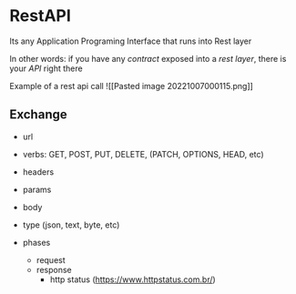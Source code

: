 # RestAPI
Its any Application Programing Interface that runs into Rest layer

In other words: if you have any _contract_ exposed into a _rest layer_, there is your _API_ right there

Example of a rest api call
![[Pasted image 20221007000115.png]]

## Exchange
- url
- verbs: GET, POST, PUT, DELETE, (PATCH, OPTIONS, HEAD, etc)
- headers
- params
- body
- type (json, text, byte, etc)

- phases
	- request
	- response
		- http status (https://www.httpstatus.com.br/)
